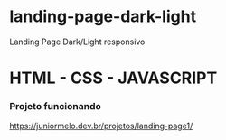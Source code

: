 # landing-page-dark-light
Landing Page Dark/Light responsivo
# HTML - CSS - JAVASCRIPT 
### Projeto funcionando
https://juniormelo.dev.br/projetos/landing-page1/
